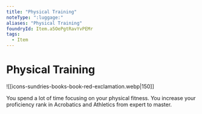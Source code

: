 ```yaml
---
title: "Physical Training"
noteType: ":luggage:"
aliases: "Physical Training"
foundryId: Item.a5OePgtRavYvPEMr
tags:
  - Item
---
```


# Physical Training
![[icons-sundries-books-book-red-exclamation.webp|150]]

You spend a lot of time focusing on your physical fitness. You increase your proficiency rank in Acrobatics and Athletics from expert to master.
